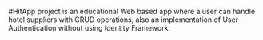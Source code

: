 #HitApp project is an educational Web based app where a user can handle hotel suppliers with CRUD operations, also an implementation of User Authentication without using Identity Framework.


